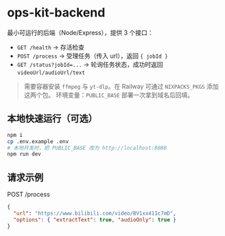 # ops-kit-backend

最小可运行的后端（Node/Express），提供 3 个接口：

- `GET /health` → 存活检查
- `POST /process` → 受理任务（传入 url），返回 `{ jobId }`
- `GET /status?jobId=...` → 轮询任务状态，成功时返回 `videoUrl/audioUrl/text`

> 需要容器安装 `ffmpeg` 与 `yt-dlp`。在 Railway 可通过 `NIXPACKS_PKGS` 添加这两个包。
> 环境变量：`PUBLIC_BASE` 部署一次拿到域名后回填。

## 本地快速运行（可选）
```bash
npm i
cp .env.example .env
# 本地开发时，把 PUBLIC_BASE 改为 http://localhost:8080
npm run dev
```

## 请求示例
POST /process
```json
{
  "url": "https://www.bilibili.com/video/BV1xx411c7mD",
  "options": { "extractText": true, "audioOnly": true }
}
```
